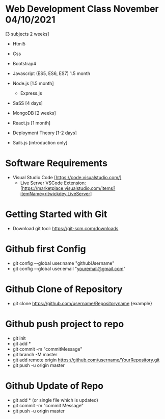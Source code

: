 # Web Development Class November 04/10/2021
[3 subjects 2 weeks]
- Html5
- Css
- Bootstrap4

- Javascript (ES5, ES6, ES7) 1.5 month

- Node.js [1.5 month]
	- Express.js

- SaSS [4 days]
- MongoDB [2 weeks]
- React.js [1 month]
- Deployment Theory [1-2 days]
- Sails.js [introduction only]
  
# Software Requirements

- Visual Studio Code [https://code.visualstudio.com/]
	-  Live Server VSCode Extension: [https://marketplace.visualstudio.com/items?itemName=ritwickdey.LiveServer]

# Getting Started with Git
* Download git tool: https://git-scm.com/downloads

# Github first Config
* git config --global user.name "githubUsername"
* git config --global user.email "youremail@gmail.com"

# Github Clone of Repository
* git clone https://github.com/username/Repositoryname {example}

# Github push project to repo
* git init
* git add *
* git commit -m "commitMessage"
* git branch -M master
* git add remote origin https://github.com/username/YourRepository.git
* git push -u origin master
 
# Github Update of Repo
* git add * (or single file which is updated)
* git commit -m "commit Message"
* git push -u origin master